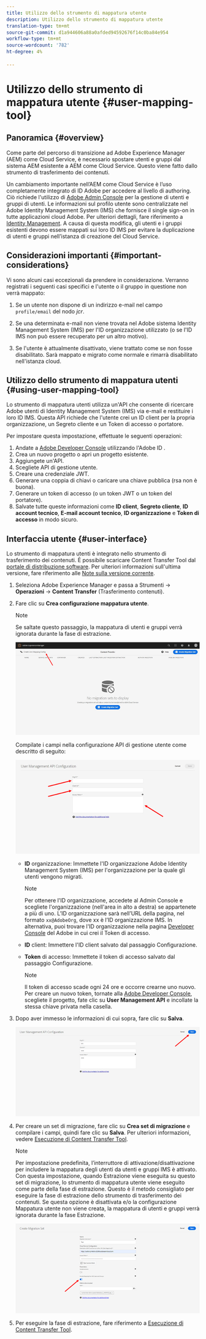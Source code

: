 ```yaml
---
title: Utilizzo dello strumento di mappatura utente
description: Utilizzo dello strumento di mappatura utente
translation-type: tm+mt
source-git-commit: d1a944606a88a0afded94592676f14c0ba84e954
workflow-type: tm+mt
source-wordcount: '782'
ht-degree: 4%

---
```



# Utilizzo dello strumento di mappatura utente {#user-mapping-tool}

## Panoramica {#overview}

Come parte del percorso di transizione ad Adobe Experience Manager (AEM) come Cloud Service, è necessario spostare utenti e gruppi dal sistema AEM esistente a AEM come Cloud Service. Questo viene fatto dallo strumento di trasferimento dei contenuti.

Un cambiamento importante nell’AEM come Cloud Service è l’uso completamente integrato di  ID Adobe per accedere al livello di authoring.  Ciò richiede l&#39;utilizzo di [Adobe Admin Console](https://helpx.adobe.com/it/enterprise/using/admin-console.html) per la gestione di utenti e gruppi di utenti. Le informazioni sul profilo utente sono centralizzate nel Adobe   Identity Management System (IMS) che fornisce il single sign-on in tutte  applicazioni cloud Adobe. Per ulteriori dettagli, fare riferimento a [ Identity Management](https://experienceleague.adobe.com/docs/experience-manager-cloud-service/overview/what-is-new-and-different.html?lang=en#identity-management). A causa di questa modifica, gli utenti e i gruppi esistenti devono essere mappati sui loro ID IMS per evitare la duplicazione di utenti e gruppi nell’istanza di creazione del Cloud Service.

## Considerazioni importanti {#important-considerations}

Vi sono alcuni casi eccezionali da prendere in considerazione. Verranno registrati i seguenti casi specifici e l&#39;utente o il gruppo in questione non verrà mappato:

1. Se un utente non dispone di un indirizzo e-mail nel campo `profile/email` del nodo *jcr*.

1. Se una determinata e-mail non viene trovata nel Adobe   sistema Identity Management System (IMS) per l&#39;ID organizzazione utilizzato (o se l&#39;ID IMS non può essere recuperato per un altro motivo).

1. Se l&#39;utente è attualmente disattivato, viene trattato come se non fosse disabilitato. Sarà mappato e migrato come normale e rimarrà disabilitato nell&#39;istanza cloud.

## Utilizzo dello strumento di mappatura utenti {#using-user-mapping-tool}

Lo strumento di mappatura utenti utilizza un&#39;API che consente di ricercare  Adobe  utenti di Identity Management System (IMS) via e-mail e restituire i loro ID IMS. Questa API richiede che l&#39;utente crei un ID client per la propria organizzazione, un Segreto cliente e un Token di accesso o portatore.

Per impostare questa impostazione, effettuate le seguenti operazioni:

1. Andate a [ Adobe Developer Console](https://console.adobe.io) utilizzando l&#39;Adobe ID .
1. Crea un nuovo progetto o apri un progetto esistente.
1. Aggiungete un&#39;API.
1. Scegliete API di gestione utente.
1. Creare una credenziale JWT.
1. Generare una coppia di chiavi o caricare una chiave pubblica (rsa non è buona).
1. Generare un token di accesso (o un token JWT o un token del portatore).
1. Salvate tutte queste informazioni come **ID client**, **Segreto cliente**, **ID account tecnico**, **E-mail account tecnico**, **ID organizzazione** e **Token di accesso** in modo sicuro.

## Interfaccia utente {#user-interface}

Lo strumento di mappatura utenti è integrato nello strumento di trasferimento dei contenuti. È possibile scaricare Content Transfer Tool dal [portale di distribuzione software](https://experience.adobe.com/#/downloads/content/software-distribution/it/aemcloud.html). Per ulteriori informazioni sull&#39;ultima versione, fare riferimento alle [Note sulla versione corrente](/help/release-notes/release-notes-cloud/release-notes-current.md).

1. Seleziona Adobe Experience Manager e passa a Strumenti -> **Operazioni** -> **Content Transfer** (Trasferimento contenuti).
1. Fare clic su **Crea configurazione mappatura utente**.

   >[!NOTE]
   >Se saltate questo passaggio, la mappatura di utenti e gruppi verrà ignorata durante la fase di estrazione.

   ![immagine](/help/move-to-cloud-service/content-transfer-tool/assets-user-mapping/user-mapping-1.png)

   Compilate i campi nella configurazione API di gestione utente come descritto di seguito:

   ![immagine](/help/move-to-cloud-service/content-transfer-tool/assets-user-mapping/user-mapping-2.png)

   * **ID** organizzazione: Immettete l&#39;ID organizzazione  Adobe  Identity Management System (IMS) per l&#39;organizzazione per la quale gli utenti vengono migrati.

      >[!NOTE]
      >Per ottenere l&#39;ID organizzazione, accedete al Admin Console [](https://adminconsole.adobe.com/) e scegliete l&#39;organizzazione (nell&#39;area in alto a destra) se appartenete a più di uno. L’ID organizzazione sarà nell’URL della pagina, nel formato `xx@AdobeOrg`, dove xx è l’ID organizzazione IMS.  In alternativa, puoi trovare l&#39;ID organizzazione nella pagina [ Developer Console](https://console.adobe.io) del Adobe in cui crei il Token di accesso.

   * **ID** client: Immettere l&#39;ID client salvato dal passaggio Configurazione.

   * **Token** di accesso: Immettete il token di accesso salvato dal passaggio Configurazione.

      >[!NOTE]
      >Il token di accesso scade ogni 24 ore e occorre crearne uno nuovo. Per creare un nuovo token, tornate alla [ Adobe Developer Console](https://console.adobe.io), scegliete il progetto, fate clic su **User Management API** e incollate la stessa chiave privata nella casella.

1. Dopo aver immesso le informazioni di cui sopra, fare clic su **Salva**.

   ![immagine](/help/move-to-cloud-service/content-transfer-tool/assets-user-mapping/user-mapping-3.png)


1. Per creare un set di migrazione, fare clic su **Crea set di migrazione** e compilare i campi, quindi fare clic su **Salva**. Per ulteriori informazioni, vedere [Esecuzione di Content Transfer Tool](/help/move-to-cloud-service/content-transfer-tool/using-content-transfer-tool.md#running-tool).

   >[!NOTE]
   >Per impostazione predefinita, l’interruttore di attivazione/disattivazione per includere la mappatura degli utenti da utenti e gruppi IMS è attivato. Con questa impostazione, quando Estrazione viene eseguita su questo set di migrazione, lo strumento di mappatura utente viene eseguito come parte della fase di estrazione. Questo è il metodo consigliato per eseguire la fase di estrazione dello strumento di trasferimento dei contenuti. Se questa opzione è disattivata e/o la configurazione Mappatura utente non viene creata, la mappatura di utenti e gruppi verrà ignorata durante la fase Estrazione.

   ![immagine](/help/move-to-cloud-service/content-transfer-tool/assets-user-mapping/user-mapping-4.png)

1. Per eseguire la fase di estrazione, fare riferimento a [Esecuzione di Content Transfer Tool](/help/move-to-cloud-service/content-transfer-tool/using-content-transfer-tool.md#running-tool).



